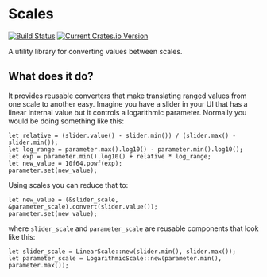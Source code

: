 # Scales

[![Build Status](https://api.travis-ci.com/bbmsoft/scales.svg?branch=master)](https://travis-ci.com/github/bbmsoft/frost)
[![Current Crates.io Version](https://img.shields.io/crates/v/scales.svg)](https://crates.io/crates/scales)

A utility library for converting values between scales.

## What does it do?

It provides reusable converters that make translating ranged values from one scale to another easy. Imagine you have a slider in your UI that has a linear internal value but it controls a logarithmic parameter. Normally you would be doing something like this:

```
let relative = (slider.value() - slider.min()) / (slider.max() - slider.min());
let log_range = parameter.max().log10() - parameter.min().log10();
let exp = parameter.min().log10() + relative * log_range;
let new_value = 10f64.powf(exp);
parameter.set(new_value);
```

Using scales you can reduce that to:

```
let new_value = (&slider_scale, &parameter_scale).convert(slider.value());
parameter.set(new_value);
```

where `slider_scale` and `parameter_scale` are reusable components that look like this:

```
let slider_scale = LinearScale::new(slider.min(), slider.max());
let parameter_scale = LogarithmicScale::new(parameter.min(), parameter.max());
```
